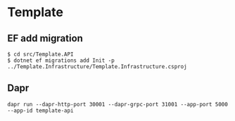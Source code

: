 # Template

## EF add migration

```
$ cd src/Template.API
$ dotnet ef migrations add Init -p ../Template.Infrastructure/Template.Infrastructure.csproj
```

## Dapr

```
dapr run --dapr-http-port 30001 --dapr-grpc-port 31001 --app-port 5000 --app-id template-api
```